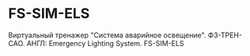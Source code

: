 # FS-SIM-ELS 

Виртуальный тренажер "Система аварийное освещение". ФЗ-ТРЕН-САО. АНГЛ: Emergency Lighting System. FS-SIM-ELS